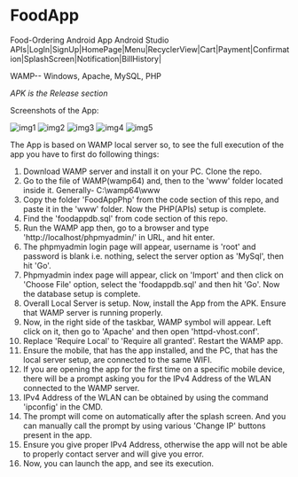 # FoodApp
Food-Ordering Android App
Android Studio
APIs|LogIn|SignUp|HomePage|Menu|RecyclerView|Cart|Payment|Confirmation|SplashScreen|Notification|BillHistory|

WAMP-- Windows, Apache, MySQL, PHP

*APK is the Release section*

Screenshots of the App:

![img1](https://user-images.githubusercontent.com/76391639/123266601-d0dd6100-d519-11eb-85a7-3fc06240c545.jpg)
![img2](https://user-images.githubusercontent.com/76391639/123266624-d470e800-d519-11eb-9805-13689737d2dc.jpg)
![img3](https://user-images.githubusercontent.com/76391639/123266643-d9359c00-d519-11eb-9b4b-bf310de4503b.jpg)
![img4](https://user-images.githubusercontent.com/76391639/123266660-dd61b980-d519-11eb-8c86-6eeadffd8e3e.jpg)
![img5](https://user-images.githubusercontent.com/76391639/123266683-e0f54080-d519-11eb-8230-129ed8763832.jpg)

The App is based on WAMP local server so, to see the full execution of the app you have to first do following things:
1. Download WAMP server and install it on your PC. Clone the repo.
2. Go to the file of WAMP(wamp64) and, then to the 'www' folder located inside it. Generally- C:\wamp64\www
3. Copy the folder 'FoodAppPhp' from the code section of this repo, and paste it in the 'www' folder. Now the PHP(APIs) setup is complete.
4. Find the 'foodappdb.sql' from code section of this repo.
5. Run the WAMP app then, go to a browser and type 'http://localhost/phpmyadmin/' in URL, and hit enter.
6. The phpmyadmin login page will appear, username is 'root' and password is blank i.e. nothing, select the server option as 'MySql', then hit 'Go'.
7. Phpmyadmin index page will appear, click on 'Import' and then click on 'Choose File' option, select the 'foodappdb.sql' and then hit 'Go'. Now the database setup is complete.
8. Overall Local Server is setup. Now, install the App from the APK. Ensure that WAMP server is running properly.
9. Now, in the right side of the taskbar, WAMP symbol will appear. Left click on it, then go to 'Apache' and then open 'httpd-vhost.conf'.
10. Replace 'Require Local' to 'Require all granted'. Restart the WAMP app.
11. Ensure the mobile, that has the app installed, and the PC, that has the local server setup, are connected to the same WIFI.
12. If you are opening the app for the first time on a specific mobile device, there will be a prompt asking you for the IPv4 Address of the WLAN connected to the WAMP server.
13. IPv4 Address of the WLAN can be obtained by using the command 'ipconfig' in the CMD.
14. The prompt will come on automatically after the splash screen. And you can manually call the prompt by using various 'Change IP' buttons present in the app.
15. Ensure you give proper IPv4 Address, otherwise the app will not be able to properly contact server and will give you error.
16. Now, you can launch the app, and see its execution.
